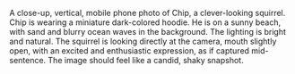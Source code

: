 A close-up, vertical, mobile phone photo of Chip, a clever-looking squirrel. Chip is wearing a miniature dark-colored hoodie. He is on a sunny beach, with sand and blurry ocean waves in the background. The lighting is bright and natural. The squirrel is looking directly at the camera, mouth slightly open, with an excited and enthusiastic expression, as if captured mid-sentence. The image should feel like a candid, shaky snapshot.